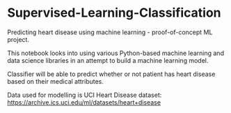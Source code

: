 # Supervised-Learning-Classification
Predicting heart disease using machine learning - proof-of-concept ML project.

This notebook looks into using various Python-based machine learning and data science libraries in an attempt to build a machine learning model.

Classifier will be able to predict whether or not patient has heart disease based on their medical attributes.

Data used for modelling is UCI Heart Disease dataset:
https://archive.ics.uci.edu/ml/datasets/heart+disease
